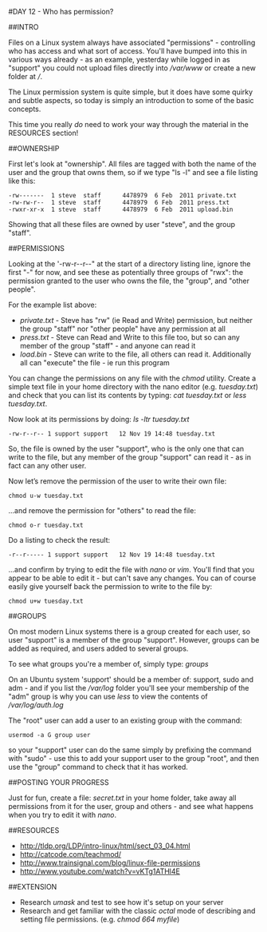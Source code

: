 #DAY 12 -  Who has permission?

##INTRO

Files on a Linux system always have associated "permissions" - controlling who has access and what sort of access. You'll have bumped into this in various ways already - as an example, yesterday while logged in as "support" you could not upload files directly into _/var/www_ or create a new folder at _/_.

The Linux permission system is quite simple, but it does have some quirky and subtle aspects, so today is simply an introduction to some of the basic concepts.

This time you really _do_ need to work your way through the material in the RESOURCES section!

##OWNERSHIP

First let's look at "ownership". All files are tagged with both the name of the user and the group that owns them, so if we type "ls -l" and see a file listing like this:

	-rw------- 	1 steve  staff  	4478979  6 Feb  2011 private.txt
	-rw-rw-r-- 	1 steve  staff  	4478979  6 Feb  2011 press.txt
	-rwxr-xr-x 	1 steve  staff  	4478979  6 Feb  2011 upload.bin

Showing that all these files are owned by user "steve", and the group "staff".

##PERMISSIONS

Looking at the '-rw-r--r--" at the start of a directory listing line, ignore the first "-" for now, and see these as potentially three groups of "rwx": the permission granted to the user who owns the file, the "group",  and "other people".

For the example list above:

* _private.txt_   - Steve has "rw" (ie Read and Write) permission, but neither the group "staff" nor "other people" have any permission at all
* _press.txt_  - Steve can Read and Write to this file too, but so can any member of the group "staff"  - and anyone can read it
* _load.bin_  - Steve can write to the file, all others can read it. Additionally all can   "execute" the file - ie run this program

You can change the permissions on any file with the _chmod_ utility. Create a simple text file in your home directory with the nano editor (e.g. _tuesday.txt_) and check that you can list its contents by typing: _cat tuesday.txt_ or _less tuesday.txt_.

Now look at its permissions by doing: _ls -ltr tuesday.txt_

	-rw-r--r-- 1 support support   12 Nov 19 14:48 tuesday.txt

So, the file is owned by the user "support", who is the only one that can write to the file, but any member of the group "support" can read it - as in fact can any other user.

Now let’s remove the permission of the user to write their own file:

	chmod u-w tuesday.txt

...and remove the permission for "others" to read the file:

	chmod o-r tuesday.txt

Do a listing to check the result:

	-r--r----- 1 support support   12 Nov 19 14:48 tuesday.txt

...and confirm by trying to edit the file with _nano_ or _vim_. You'll find that you appear to be able to edit it - but can't save any changes. You can of course easily give yourself back the permission to write to the file by:

	chmod u+w tuesday.txt

##GROUPS

On most modern Linux systems there is a group created for each user, so user "support" is a member of the group "support". However, groups can be added as required, and users added to several groups.

To see what groups you're a member of, simply type: _groups_

On an Ubuntu system 'support' should be a member of: support, sudo and adm - and if you list the _/var/log_ folder you'll see your membership of the "adm" group is why you can use _less_ to view the contents of _/var/log/auth.log_


The "root" user can add a user to an existing group with the command:

	usermod -a G group user

so your "support" user can do the same simply by prefixing the command with "sudo" - use this to add your support user to the group "root", and then use the "group" command to check that it has worked.

##POSTING YOUR PROGRESS

Just for fun, create a file: _secret.txt_ in your home folder, take away all permissions from it for the user, group and others - and see what happens when you try to edit it with _nano_.

##RESOURCES

* http://tldp.org/LDP/intro-linux/html/sect_03_04.html
* http://catcode.com/teachmod/
* http://www.trainsignal.com/blog/linux-file-permissions
* http://www.youtube.com/watch?v=vKTg1ATHl4E

##EXTENSION

* Research _umask_ and test to see how it's setup on your server
* Research and get familiar with the classic _octal_ mode of describing and setting file permissions. (e.g. _chmod 664 myfile_)




